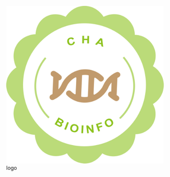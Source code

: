 <!-- README.md is generated from README.Rmd. Please edit that file -->
<!-- # yanpd01 -->
<!-- badges: start -->
<!-- badges: end -->

<figure>
<img src="figs/CHA.png" data-align="center" alt="logo" />
<figcaption aria-hidden="true">logo</figcaption>
</figure>

